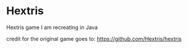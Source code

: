 # Hextris
Hextris game I am recreating in Java

credit for the original game goes to: https://github.com/Hextris/hextris
